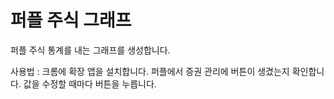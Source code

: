 # 퍼플 주식 그래프
퍼플 주식 통계를 내는 그래프를 생성합니다.

사용법 :
크롬에 확장 앱을 설치합니다.
퍼플에서 증권 관리에 버튼이 생겼는지 확인합니다.
값을 수정할 때마다 버튼을 누릅니다.
